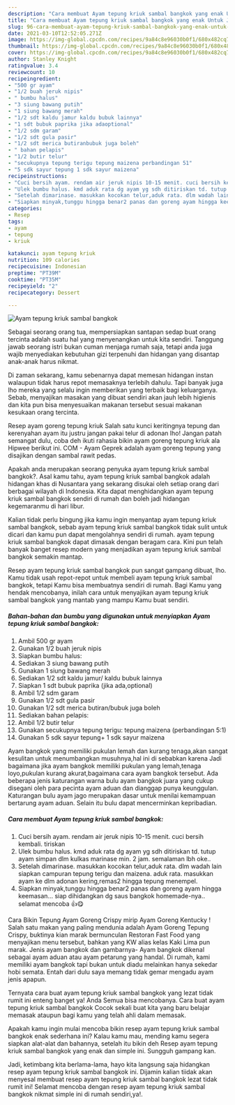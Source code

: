 ```yaml
---
description: "Cara membuat Ayam tepung kriuk sambal bangkok yang enak Untuk Jualan"
title: "Cara membuat Ayam tepung kriuk sambal bangkok yang enak Untuk Jualan"
slug: 96-cara-membuat-ayam-tepung-kriuk-sambal-bangkok-yang-enak-untuk-jualan
date: 2021-03-10T12:52:05.271Z
image: https://img-global.cpcdn.com/recipes/9a84c8e96030b0f1/680x482cq70/ayam-tepung-kriuk-sambal-bangkok-foto-resep-utama.jpg
thumbnail: https://img-global.cpcdn.com/recipes/9a84c8e96030b0f1/680x482cq70/ayam-tepung-kriuk-sambal-bangkok-foto-resep-utama.jpg
cover: https://img-global.cpcdn.com/recipes/9a84c8e96030b0f1/680x482cq70/ayam-tepung-kriuk-sambal-bangkok-foto-resep-utama.jpg
author: Stanley Knight
ratingvalue: 3.4
reviewcount: 10
recipeingredient:
- "500 gr ayam"
- "1/2 buah jeruk nipis"
- " bumbu halus"
- "3 siung bawang putih"
- "1 siung bawang merah"
- "1/2 sdt kaldu jamur kaldu bubuk lainnya"
- "1 sdt bubuk paprika jika adaoptional"
- "1/2 sdm garam"
- "1/2 sdt gula pasir"
- "1/2 sdt merica butiranbubuk juga boleh"
- " bahan pelapis"
- "1/2 butir telur"
- "secukupnya tepung terigu tepung maizena perbandingan 51"
- "5 sdk sayur tepung 1 sdk sayur maizena"
recipeinstructions:
- "Cuci bersih ayam. rendam air jeruk nipis 10-15 menit. cuci bersih kembali. tiriskan"
- "Ulek bumbu halus. kmd aduk rata dg ayam yg sdh ditiriskan td. tutup ayam simpan dlm kulkas marinase min. 2 jam. semalaman lbh oke.."
- "Setelah dimarinase. masukkan kocokan telur,aduk rata. dlm wadah lain siapkan campuran tepung terigu dan maizena. aduk rata. masukkan ayam ke dlm adonan kering,remas2 hingga tepung menempel."
- "Siapkan minyak,tunggu hingga benar2 panas dan goreng ayam hingga keemasan... siap dihidangkan dg saus bangkok homemade-nya.. selamat mencoba 👍😋"
categories:
- Resep
tags:
- ayam
- tepung
- kriuk

katakunci: ayam tepung kriuk 
nutrition: 109 calories
recipecuisine: Indonesian
preptime: "PT39M"
cooktime: "PT35M"
recipeyield: "2"
recipecategory: Dessert

---
```



![Ayam tepung kriuk sambal bangkok](https://img-global.cpcdn.com/recipes/9a84c8e96030b0f1/680x482cq70/ayam-tepung-kriuk-sambal-bangkok-foto-resep-utama.jpg)

Sebagai seorang orang tua, mempersiapkan santapan sedap buat orang tercinta adalah suatu hal yang menyenangkan untuk kita sendiri. Tanggung jawab seorang istri bukan cuman menjaga rumah saja, tetapi anda juga wajib menyediakan kebutuhan gizi terpenuhi dan hidangan yang disantap anak-anak harus nikmat.

Di zaman  sekarang, kamu sebenarnya dapat memesan hidangan instan walaupun tidak harus repot memasaknya terlebih dahulu. Tapi banyak juga lho mereka yang selalu ingin memberikan yang terbaik bagi keluarganya. Sebab, menyajikan masakan yang dibuat sendiri akan jauh lebih higienis dan kita pun bisa menyesuaikan makanan tersebut sesuai makanan kesukaan orang tercinta. 

Resep ayam goreng tepung kriuk Salah satu kunci keritingnya tepung dan kerenyahan ayam itu justru jangan pakai telur di adonan lho! Jangan patah semangat dulu, coba deh ikuti rahasia bikin ayam goreng tepung kriuk ala Hipwee berikut ini. COM - Ayam Geprek adalah ayam goreng tepung yang disajikan dengan sambal rawit pedas.

Apakah anda merupakan seorang penyuka ayam tepung kriuk sambal bangkok?. Asal kamu tahu, ayam tepung kriuk sambal bangkok adalah hidangan khas di Nusantara yang sekarang disukai oleh setiap orang dari berbagai wilayah di Indonesia. Kita dapat menghidangkan ayam tepung kriuk sambal bangkok sendiri di rumah dan boleh jadi hidangan kegemaranmu di hari libur.

Kalian tidak perlu bingung jika kamu ingin menyantap ayam tepung kriuk sambal bangkok, sebab ayam tepung kriuk sambal bangkok tidak sulit untuk dicari dan kamu pun dapat mengolahnya sendiri di rumah. ayam tepung kriuk sambal bangkok dapat dimasak dengan beragam cara. Kini pun telah banyak banget resep modern yang menjadikan ayam tepung kriuk sambal bangkok semakin mantap.

Resep ayam tepung kriuk sambal bangkok pun sangat gampang dibuat, lho. Kamu tidak usah repot-repot untuk membeli ayam tepung kriuk sambal bangkok, tetapi Kamu bisa membuatnya sendiri di rumah. Bagi Kamu yang hendak mencobanya, inilah cara untuk menyajikan ayam tepung kriuk sambal bangkok yang mantab yang mampu Kamu buat sendiri.

<!--inarticleads1-->

##### Bahan-bahan dan bumbu yang digunakan untuk menyiapkan Ayam tepung kriuk sambal bangkok:

1. Ambil 500 gr ayam
1. Gunakan 1/2 buah jeruk nipis
1. Siapkan  bumbu halus:
1. Sediakan 3 siung bawang putih
1. Gunakan 1 siung bawang merah
1. Sediakan 1/2 sdt kaldu jamur/ kaldu bubuk lainnya
1. Siapkan 1 sdt bubuk paprika (jika ada,optional)
1. Ambil 1/2 sdm garam
1. Gunakan 1/2 sdt gula pasir
1. Gunakan 1/2 sdt merica butiran/bubuk juga boleh
1. Sediakan  bahan pelapis:
1. Ambil 1/2 butir telur
1. Gunakan secukupnya tepung terigu: tepung maizena (perbandingan 5:1)
1. Gunakan 5 sdk sayur tepung+ 1 sdk sayur maizena


Ayam bangkok yang memiliki pukulan lemah dan kurang tenaga,akan sangat kesulitan untuk menumbangkan musuhnya,hal ini di sebabkan karena Jadi bagaimana jika ayam bangkok memiliki pukulan yang lemah,tenaga loyo,pukulan kurang akurat,bagaimana cara ayam bangkok tersebut. Ada beberapa jenis katurangan warna bulu ayam bangkok juara yang cukup disegani oleh para pecinta ayam aduan dan dianggap punya keunggulan. Katurangan bulu ayam jago merupakan dasar untuk menilai kemampuan bertarung ayam aduan. Selain itu bulu dapat mencerminkan kepribadian. 

<!--inarticleads2-->

##### Cara membuat Ayam tepung kriuk sambal bangkok:

1. Cuci bersih ayam. rendam air jeruk nipis 10-15 menit. cuci bersih kembali. tiriskan
1. Ulek bumbu halus. kmd aduk rata dg ayam yg sdh ditiriskan td. tutup ayam simpan dlm kulkas marinase min. 2 jam. semalaman lbh oke..
1. Setelah dimarinase. masukkan kocokan telur,aduk rata. dlm wadah lain siapkan campuran tepung terigu dan maizena. aduk rata. masukkan ayam ke dlm adonan kering,remas2 hingga tepung menempel.
1. Siapkan minyak,tunggu hingga benar2 panas dan goreng ayam hingga keemasan... siap dihidangkan dg saus bangkok homemade-nya.. selamat mencoba 👍😋


Cara Bikin Tepung Ayam Goreng Crispy mirip Ayam Goreng Kentucky ! Salah satu makan yang paling mendunia adalah Ayam Goreng Tepung Crispy, buktinya kian marak bermunculan Restoran Fast Food yang menyajikan menu tersebut, bahkan yang KW alias kelas Kaki Lima pun marak. Jenis ayam bangkok dan gambarnya- Ayam bangkok dikenal sebagai ayam aduan atau ayam petarung yang handal. Di rumah, kami memiliki ayam bangkok tapi bukan untuk diadu melainkan hanya sekedar hobi semata. Entah dari dulu saya memang tidak gemar mengadu ayam jenis apapun. 

Ternyata cara buat ayam tepung kriuk sambal bangkok yang lezat tidak rumit ini enteng banget ya! Anda Semua bisa mencobanya. Cara buat ayam tepung kriuk sambal bangkok Cocok sekali buat kita yang baru belajar memasak ataupun bagi kamu yang telah ahli dalam memasak.

Apakah kamu ingin mulai mencoba bikin resep ayam tepung kriuk sambal bangkok enak sederhana ini? Kalau kamu mau, mending kamu segera siapkan alat-alat dan bahannya, setelah itu bikin deh Resep ayam tepung kriuk sambal bangkok yang enak dan simple ini. Sungguh gampang kan. 

Jadi, ketimbang kita berlama-lama, hayo kita langsung saja hidangkan resep ayam tepung kriuk sambal bangkok ini. Dijamin kalian tiidak akan menyesal membuat resep ayam tepung kriuk sambal bangkok lezat tidak rumit ini! Selamat mencoba dengan resep ayam tepung kriuk sambal bangkok nikmat simple ini di rumah sendiri,ya!.

